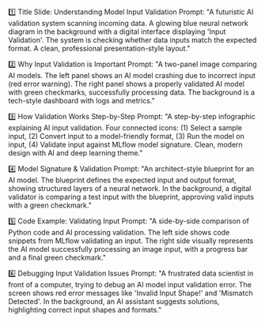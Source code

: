 1️⃣ Title Slide: Understanding Model Input Validation
Prompt:
"A futuristic AI validation system scanning incoming data. A glowing blue neural network diagram in the background with a digital interface displaying 'Input Validation'. The system is checking whether data inputs match the expected format. A clean, professional presentation-style layout."

2️⃣ Why Input Validation is Important
Prompt:
"A two-panel image comparing AI models. The left panel shows an AI model crashing due to incorrect input (red error warning). The right panel shows a properly validated AI model with green checkmarks, successfully processing data. The background is a tech-style dashboard with logs and metrics."

3️⃣ How Validation Works Step-by-Step
Prompt:
"A step-by-step infographic explaining AI input validation. Four connected icons: (1) Select a sample input, (2) Convert input to a model-friendly format, (3) Run the model on input, (4) Validate input against MLflow model signature. Clean, modern design with AI and deep learning theme."

4️⃣ Model Signature & Validation
Prompt:
"An architect-style blueprint for an AI model. The blueprint defines the expected input and output format, showing structured layers of a neural network. In the background, a digital validator is comparing a test input with the blueprint, approving valid inputs with a green checkmark."

5️⃣ Code Example: Validating Input
Prompt:
"A side-by-side comparison of Python code and AI processing validation. The left side shows code snippets from MLflow validating an input. The right side visually represents the AI model successfully processing an image input, with a progress bar and a final green checkmark."

6️⃣ Debugging Input Validation Issues
Prompt:
"A frustrated data scientist in front of a computer, trying to debug an AI model input validation error. The screen shows red error messages like 'Invalid Input Shape!' and 'Mismatch Detected'. In the background, an AI assistant suggests solutions, highlighting correct input shapes and formats."